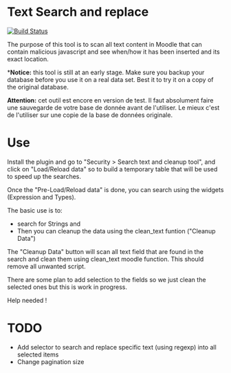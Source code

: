 Text Search and replace 
==

[![Build Status](https://travis-ci.org/call-learning/moodle-tool_textcleanup.svg?branch=master)](https://travis-ci.org/call-learning/moodle-tool_textcleanup)

The purpose of this tool is to scan all text content in Moodle that can contain malicious javascript 
and see when/how it has been inserted and its exact location.

***Notice:** this tool is still at an early stage. Make sure you backup your database before you use it on 
a real data set. Best it to try it on a copy of the original database.

**Attention:** cet outil est encore en version de test. Il faut absolument faire une sauvegarde de votre base
de donnée avant de l'utiliser. 
Le mieux c'est de l'utiliser sur une copie de la base de données originale.

Use
==

Install the plugin and go to "Security > Search text and cleanup tool", and click on "Load/Reload data"
so to build a temporary table that will be used to speed up the searches.

Once the "Pre-Load/Reload data" is done, you can search using the widgets (Expression and Types).

The basic use is to:

* search for Strings and
* Then you can cleanup the data using the clean_text funtion ("Cleanup Data") 

The "Cleanup Data" button will scan all text field that are found in the search and clean them
using clean_text moodle function. This should remove all unwanted script. 

There are some plan to add selection to the fields so we just clean the selected ones but this
is work in progress.



Help needed !


TODO
==

* Add selector to search and replace specific text (using regexp) into all selected items
* Change pagination size


